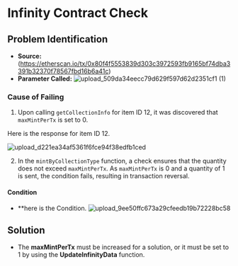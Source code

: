 # Infinity Contract Check


## Problem Identification
- **Source:** (https://etherscan.io/tx/0x80f4f5553839d303c3972593fb9165bf74dba3391b32370f78567fbd16b6a41c)
- **Parameter Called:**
![upload_509da34eecc79d629f597d62d2351cf1 (1)](https://hackmd.io/_uploads/S1Fi40jJC.png)

### Cause of Failing
1. Upon calling `getCollectionInfo` for item ID 12, it was discovered that `maxMintPerTx` is set to 0.

Here is the response for item ID 12.

![upload_d221ea34af5361f6fce94f38edfb1ced](https://hackmd.io/_uploads/rJReSAskR.png)


2. In the `mintByCollectionType` function, a check ensures that the quantity does not exceed `maxMintPerTx`. As `maxMintPerTx` is 0 and a quantity of 1 is sent, the condition fails, resulting in transaction reversal.

#### Condition
- **here is the Condition.
![upload_9ee50ffc673a29cfeedb19b72228bc58](https://hackmd.io/_uploads/HJbLSCjyR.png)



## Solution

- The **maxMintPerTx** must be increased for a solution, or it must be set to 1 by using the **UpdateInfinityData** function.
